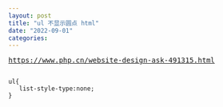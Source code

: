 ```yaml
---
layout: post
title: "ul 不显示圆点 html"
date: "2022-09-01"
categories: 
---
```

<pre>
<a href="https://www.php.cn/website-design-ask-491315.html">https://www.php.cn/website-design-ask-491315.html</a></pre>

<pre><code>
ul{
   list-style-type:none;
}</code>
</pre>

